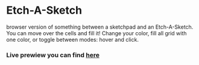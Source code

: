 # Etch-A-Sketch
 browser version of something between a sketchpad and an Etch-A-Sketch.
 You can move over the cells and fill it!
 Change your color, fill all grid with one color, or toggle between modes: hover and click.
 
 ### Live prewiew you can find [here](https://digdiro.github.io/Etch-A-Sketch/)
